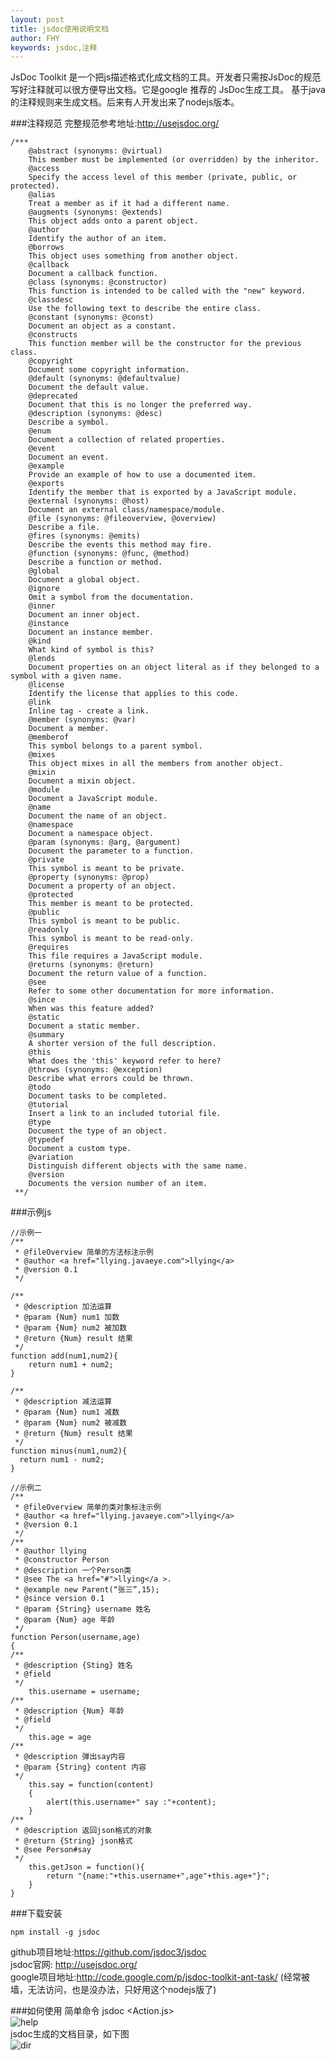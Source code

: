 ```yaml
---
layout: post
title: jsdoc使用说明文档
author: FHY
keywords: jsdoc,注释
---
```

JsDoc Toolkit 是一个把js描述格式化成文档的工具。开发者只需按JsDoc的规范写好注释就可以很方便导出文档。它是google 推荐的 JsDoc生成工具。 基于java的注释规则来生成文档。后来有人开发出来了nodejs版本。

###注释规范
完整规范参考地址:<http://usejsdoc.org/>  

	/***
		@abstract (synonyms: @virtual)
		This member must be implemented (or overridden) by the inheritor.
		@access
		Specify the access level of this member (private, public, or protected).
		@alias
		Treat a member as if it had a different name.
		@augments (synonyms: @extends)
		This object adds onto a parent object.
		@author
		Identify the author of an item.
		@borrows
		This object uses something from another object.
		@callback
		Document a callback function.
		@class (synonyms: @constructor)
		This function is intended to be called with the "new" keyword.
		@classdesc
		Use the following text to describe the entire class.
		@constant (synonyms: @const)
		Document an object as a constant.
		@constructs
		This function member will be the constructor for the previous class.
		@copyright
		Document some copyright information.
		@default (synonyms: @defaultvalue)
		Document the default value.
		@deprecated
		Document that this is no longer the preferred way.
		@description (synonyms: @desc)
		Describe a symbol.
		@enum
		Document a collection of related properties.
		@event
		Document an event.
		@example
		Provide an example of how to use a documented item.
		@exports
		Identify the member that is exported by a JavaScript module.
		@external (synonyms: @host)
		Document an external class/namespace/module.
		@file (synonyms: @fileoverview, @overview)
		Describe a file.
		@fires (synonyms: @emits)
		Describe the events this method may fire.
		@function (synonyms: @func, @method)
		Describe a function or method.
		@global
		Document a global object.
		@ignore
		Omit a symbol from the documentation.
		@inner
		Document an inner object.
		@instance
		Document an instance member.
		@kind
		What kind of symbol is this?
		@lends
		Document properties on an object literal as if they belonged to a symbol with a given name.
		@license
		Identify the license that applies to this code.
		@link
		Inline tag - create a link.
		@member (synonyms: @var)
		Document a member.
		@memberof
		This symbol belongs to a parent symbol.
		@mixes
		This object mixes in all the members from another object.
		@mixin
		Document a mixin object.
		@module
		Document a JavaScript module.
		@name
		Document the name of an object.
		@namespace
		Document a namespace object.
		@param (synonyms: @arg, @argument)
		Document the parameter to a function.
		@private
		This symbol is meant to be private.
		@property (synonyms: @prop)
		Document a property of an object.
		@protected
		This member is meant to be protected.
		@public
		This symbol is meant to be public.
		@readonly
		This symbol is meant to be read-only.
		@requires
		This file requires a JavaScript module.
		@returns (synonyms: @return)
		Document the return value of a function.
		@see
		Refer to some other documentation for more information.
		@since
		When was this feature added?
		@static
		Document a static member.
		@summary
		A shorter version of the full description.
		@this
		What does the 'this' keyword refer to here?
		@throws (synonyms: @exception)
		Describe what errors could be thrown.
		@todo
		Document tasks to be completed.
		@tutorial
		Insert a link to an included tutorial file.
		@type
		Document the type of an object.
		@typedef
		Document a custom type.
		@variation
		Distinguish different objects with the same name.
		@version
		Documents the version number of an item.	 
	 **/


###示例js
	
	//示例一
	/** 
	 * @fileOverview 简单的方法标注示例 
	 * @author <a href="llying.javaeye.com">llying</a> 
	 * @version 0.1 
	 */ 
	
	/** 
	 * @description 加法运算 
	 * @param {Num} num1 加数 
	 * @param {Num} num2 被加数 
	 * @return {Num} result 结果 
	 */ 
	function add(num1,num2){ 
		return num1 + num2; 
	} 

	/** 
	 * @description 减法运算 
	 * @param {Num} num1 减数 
	 * @param {Num} num2 被减数 
	 * @return {Num} result 结果 
	 */ 
	function minus(num1,num2){ 
	  return num1 - num2; 
	} 
	
	//示例二
	/** 
	 * @fileOverview 简单的类对象标注示例 
	 * @author <a href="llying.javaeye.com">llying</a> 
	 * @version 0.1 
	 */ 
	/** 
	 * @author llying 
	 * @constructor Person 
	 * @description 一个Person类 
	 * @see The <a href="#">llying</a >. 
	 * @example new Parent(“张三”,15); 
	 * @since version 0.1 
	 * @param {String} username 姓名 
	 * @param {Num} age 年龄 
	 */ 
	function Person(username,age) 
	{ 
	/** 
	 * @description {Sting} 姓名 
 	 * @field 
	 */ 
		this.username = username; 
	/** 
	 * @description {Num} 年龄 
	 * @field 
	 */ 
		this.age = age 
	/** 
	 * @description 弹出say内容 
	 * @param {String} content 内容 
	 */ 
		this.say = function(content) 
		{ 
			alert(this.username+" say :"+content); 
		} 
	/** 
	 * @description 返回json格式的对象 
	 * @return {String} json格式 
	 * @see Person#say 
	 */ 
		this.getJson = function(){ 
			return "{name:"+this.username+",age"+this.age+"}"; 
		} 
	} 

###下载安装

	npm install -g jsdoc

github项目地址:<https://github.com/jsdoc3/jsdoc>  
jsdoc官网: <http://usejsdoc.org/>     
google项目地址:<http://code.google.com/p/jsdoc-toolkit-ant-task/> (经常被墙，无法访问，也是没办法，只好用这个nodejs版了)

###如何使用
简单命令 jsdoc <Action.js>  
![help](/static/images/help.png)  
jsdoc生成的文档目录，如下图  
![dir](/static/images/dir.png) 